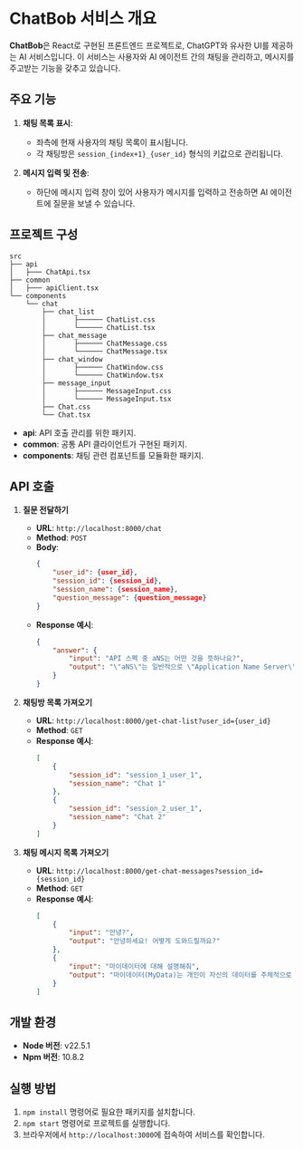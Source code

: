 # ChatBob 서비스 개요

**ChatBob**은 React로 구현된 프론트엔드 프로젝트로, ChatGPT와 유사한 UI를 제공하는 AI 서비스입니다. 이 서비스는 사용자와 AI 에이전트 간의 채팅을 관리하고, 메시지를 주고받는 기능을 갖추고 있습니다.

## 주요 기능

1. **채팅 목록 표시**:
   - 좌측에 현재 사용자의 채팅 목록이 표시됩니다.
   - 각 채팅방은 `session_{index+1}_{user_id}` 형식의 키값으로 관리됩니다.

2. **메시지 입력 및 전송**:
   - 하단에 메시지 입력 창이 있어 사용자가 메시지를 입력하고 전송하면 AI 에이전트에 질문을 보낼 수 있습니다.

## 프로젝트 구성
```
src
├── api
│   ├─── ChatApi.tsx
├── common
│   ├─── apiClient.tsx
└── components
    └── chat
        ├── chat_list
        │       ├────── ChatList.css
        │       └────── ChatList.tsx
        ├── chat_message
        │       ├────── ChatMessage.css
        │       └────── ChatMessage.tsx
        ├── chat_window
        │       ├────── ChatWindow.css
        │       └────── ChatWindow.tsx
        ├── message_input
        │       ├────── MessageInput.css
        │       └────── MessageInput.tsx
        ├── Chat.css
        └── Chat.tsx
```

- **api**: API 호출 관리를 위한 패키지.
- **common**: 공통 API 클라이언트가 구현된 패키지.
- **components**: 채팅 관련 컴포넌트를 모듈화한 패키지.

## API 호출

1. **질문 전달하기**
   - **URL**: `http://localhost:8000/chat`
   - **Method**: `POST`
   - **Body**:
     ```json
     {
         "user_id": {user_id},
         "session_id": {session_id},
         "session_name": {session_name},
         "question_message": {question_message}
     }
     ```
   - **Response 예시**:
     ```json
     {
         "answer": {
             "input": "API 스펙 중 aNS는 어떤 것을 뜻하나요?",
             "output": "\"aNS\"는 일반적으로 \"Application Name Server\"의 약어로 사용됩니다..."
         }
     }
     ```

2. **채팅방 목록 가져오기**
   - **URL**: `http://localhost:8000/get-chat-list?user_id={user_id}`
   - **Method**: `GET`
   - **Response 예시**:
     ```json
     [
         {
             "session_id": "session_1_user_1",
             "session_name": "Chat 1"
         },
         {
             "session_id": "session_2_user_1",
             "session_name": "Chat 2"
         }
     ]
     ```

3. **채팅 메시지 목록 가져오기**
   - **URL**: `http://localhost:8000/get-chat-messages?session_id={session_id}`
   - **Method**: `GET`
   - **Response 예시**:
     ```json
     [
         {
             "input": "안녕?",
             "output": "안녕하세요! 어떻게 도와드릴까요?"
         },
         {
             "input": "마이데이터에 대해 설명해줘",
             "output": "마이데이터(MyData)는 개인이 자신의 데이터를 주체적으로 관리하고 활용할 수 있도록..."
         }
     ]
     ```

## 개발 환경

- **Node 버전**: v22.5.1
- **Npm 버전**: 10.8.2

## 실행 방법

1. `npm install` 명령어로 필요한 패키지를 설치합니다.
2. `npm start` 명령어로 프로젝트를 실행합니다.
3. 브라우저에서 `http://localhost:3000`에 접속하여 서비스를 확인합니다.